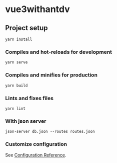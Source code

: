 # vue3withantdv

## Project setup
```
yarn install
```

### Compiles and hot-reloads for development
```
yarn serve
```

### Compiles and minifies for production
```
yarn build
```

### Lints and fixes files
```
yarn lint
```

### With json server
```
json-server db.json --routes routes.json
```

### Customize configuration
See [Configuration Reference](https://cli.vuejs.org/config/).
